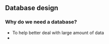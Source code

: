 ## Database design
### Why do we need a database?
- To help better deal with large amount of data
-
